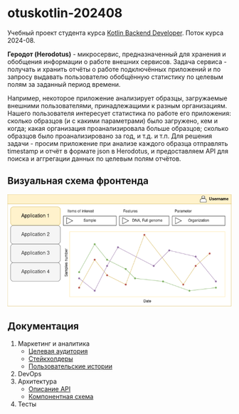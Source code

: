 # otuskotlin-202408

Учебный проект студента курса [Kotlin Backend Developer](https://otus.ru/lessons/kotlin/). 
Поток курса 2024-08.

**Геродот (Herodotus)** - микросервис, предназначенный для хранения 
и обобщения информации о работе внешних сервисов. 
Задача сервиса - получать и хранить отчёты о работе подключённых приложений 
и по запросу выдавать пользователю обобщённую статистику по целевым полям за заданный период времени.

Например, некоторое приложение анализирует образцы, загружаемые внешними пользователями, 
принадлежащими к разным организациям. Нашего пользователя интересует статистика по работе его приложения:
сколько образцов (и с какими параметрами) было загружено, кем и когда; 
какая организация проанализировала больше образцов; 
сколько образцов было проанализировано за год, и т.д. и т.п.
Для решения задачи - просим приложение при анализе каждого образца отправлять timestamp 
и отчёт в формате json в Herodotus, и предоставляем API для поиска и аггрегации данных по целевым полям отчётов.

## Визуальная схема фронтенда

![Макет фронтенда](imgs/design-layout.png)

## Документация

1. Маркетинг и аналитика
    - [Целевая аудитория](docs/01-marketing/01-target-audience.md)
    - [Стейкхолдеры](docs/01-marketing/02-stakeholders.md)
    - [Пользовательские истории](docs/01-marketing/03-user-stories.md)
2. DevOps
3. Архитектура
    - [Описание API](docs/03-architecture/01-api.md)
    - [Компонентная схема](docs/03-architecture/02-architecture.md)
4. Тесты
